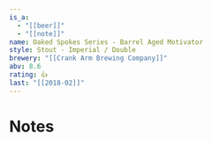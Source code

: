 ```yaml
---
is_a:
  - "[[beer]]"
  - "[[note]]"
name: Oaked Spokes Series - Barrel Aged Motivator
style: Stout - Imperial / Double
brewery: "[[Crank Arm Brewing Company]]"
abv: 8.6
rating: 👍
last: "[[2018-02]]"
---
```

# Notes

